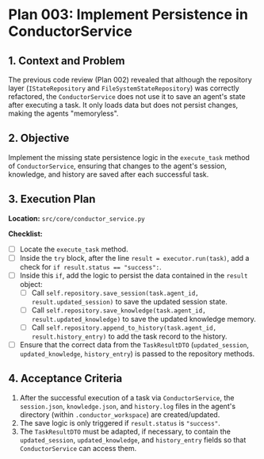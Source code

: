 # Plan 003: Implement Persistence in ConductorService

## 1. Context and Problem

The previous code review (Plan 002) revealed that although the repository layer (`IStateRepository` and `FileSystemStateRepository`) was correctly refactored, the `ConductorService` does not use it to save an agent's state after executing a task. It only loads data but does not persist changes, making the agents "memoryless".

## 2. Objective

Implement the missing state persistence logic in the `execute_task` method of `ConductorService`, ensuring that changes to the agent's session, knowledge, and history are saved after each successful task.

## 3. Execution Plan

**Location:** `src/core/conductor_service.py`

**Checklist:**

- [ ] Locate the `execute_task` method.
- [ ] Inside the `try` block, after the line `result = executor.run(task)`, add a check for `if result.status == "success":`.
- [ ] Inside this `if`, add the logic to persist the data contained in the `result` object:
  - [ ] Call `self.repository.save_session(task.agent_id, result.updated_session)` to save the updated session state.
  - [ ] Call `self.repository.save_knowledge(task.agent_id, result.updated_knowledge)` to save the updated knowledge memory.
  - [ ] Call `self.repository.append_to_history(task.agent_id, result.history_entry)` to add the task record to the history.
- [ ] Ensure that the correct data from the `TaskResultDTO` (`updated_session`, `updated_knowledge`, `history_entry`) is passed to the repository methods.

## 4. Acceptance Criteria

1.  After the successful execution of a task via `ConductorService`, the `session.json`, `knowledge.json`, and `history.log` files in the agent's directory (within `.conductor_workspace`) are created/updated.
2.  The save logic is only triggered if `result.status` is `"success"`.
3.  The `TaskResultDTO` must be adapted, if necessary, to contain the `updated_session`, `updated_knowledge`, and `history_entry` fields so that `ConductorService` can access them.